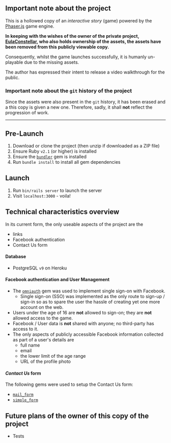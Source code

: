 ## Important note about the project

This is a hollowed copy of an _interactive story_ (game) powered by the [Phaser.js](http://phaser.io) game engine.

**In keeping with the wishes of the owner of the private project, [EulaConstellar](https://github.com/EulaConstellar), who also holds ownership of the assets, the assets have been removed from this publicly viewable copy.**

Consequently, whilst the game launches successfully, it is humanly un-playable due to the missing assets.

The author has expressed their intent to release a video walkthrough for the public.

### Important note about the `git` history of the project

Since the assets were also present in the `git` history, it has been erased and a this copy is given a new one. Therefore, sadly, it shall **not** reflect the progression of work.

----

## Pre-Launch
1. Download or clone the project (then unzip if downloaded as a ZIP file)
1. Ensure Ruby `v2.1` (or higher) is installed
1. Ensure the [`bundler`](http://bundler.io) gem is installed
1. Run `bundle install` to install all gem dependencies

## Launch
1. Run `bin/rails server` to launch the server
1. Visit `localhost:3000` - voila!

## Technical characteristics overview
In its current form, the only useable aspects of the project are the
- links
- Facebook authentication
- Contact Us form

#### Database
- PostgreSQL `v9` on Heroku

#### Facebook authentication and User Management
- The [`omniauth`](https://github.com/intridea/omniauth) gem was used to implement single sign-on with Facebook.
  - Single sign-on (SSO) was implemented as the only route to sign-up / sign-in so as to spare the user the hassle of creating yet one more account on the web.
- Users under the age of 16 are **not** allowed to sign-on; they are **not** allowed access to the game.
- Facebook / User data is **not** shared with anyone; no third-party has access to it.
- The only aspects of publicly accessible Facebook information collected as part of a user's details are
  - full name
  - email
  - the lower limit of the age range
  - URL of the profile photo

#### _Contact Us_ form
The following gems were used to setup the Contact Us form:
- [`mail_form`](https://github.com/plataformatec/mail_form)
- [`simple_form`](https://github.com/plataformatec/simple_form)

## Future plans of the owner of this copy of the project
- Tests
